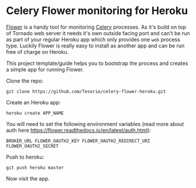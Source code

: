 # Celery Flower monitoring for Heroku

[Flower](https://github.com/mher/flower/) is a handy tool for monitoring [Celery](http://www.celeryproject.org/) processes. As it's build on top of Tornado web server it needs it's own outside facing port and can't be run as part of your regular Heroku app which only provides one ```web``` process type. Luckily Flower is really easy to install as another app and can be run free of charge on Heroku.

This project template/guide helps you to bootstrap the process and creates a simple app for running Flower.

Clone the repo:

    git clone https://github.com/Tesorio/celery-flower-heroku.git

Create an Heroku app:

    heroku create APP_NAME

You will need to set the following environment variables (read more about auth here https://flower.readthedocs.io/en/latest/auth.html):

    BROKER_URL FLOWER_OAUTH2_KEY FLOWER_OAUTH2_REDIRECT_URI FLOWER_OAUTH2_SECRET

Push to heroku:

    git push heroku master

Now visit the app.
